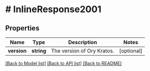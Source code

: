 # # InlineResponse2001

## Properties

Name | Type | Description | Notes
------------ | ------------- | ------------- | -------------
**version** | **string** | The version of Ory Kratos. | [optional]

[[Back to Model list]](../../README.md#models) [[Back to API list]](../../README.md#endpoints) [[Back to README]](../../README.md)
